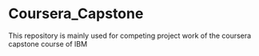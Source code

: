 # Coursera_Capstone
This repository is mainly used for competing project work of the coursera capstone course of IBM 
